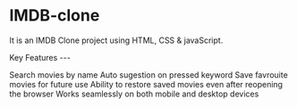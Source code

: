 # IMDB-clone
It is an IMDB Clone project using HTML, CSS & javaScript.

Key Features ---

Search movies by name
Auto sugestion on pressed keyword
Save favrouite movies for future use
Ability to restore saved movies even after reopening the browser
Works seamlessly on both mobile and desktop devices
